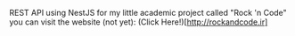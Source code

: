 REST API using NestJS for my little academic project called "Rock 'n Code"
you can visit the website (not yet): (Click Here!)[http://rockandcode.ir]